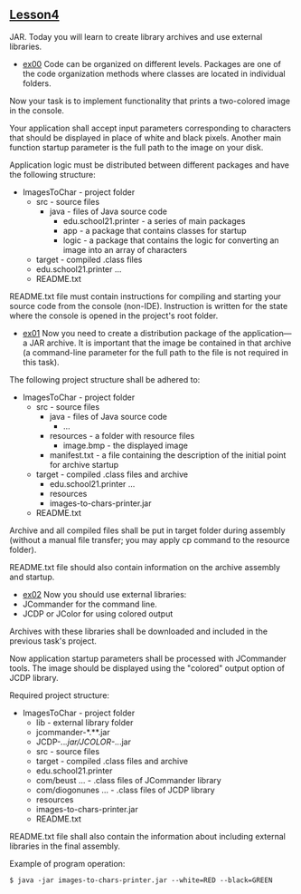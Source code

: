 ## [Lesson4](https://github.com/MaksimovSanan/JavaBootcamp/tree/main/lesson4)
JAR. Today you will learn to create library archives and use external libraries.

- [ex00](https://github.com/MaksimovSanan/JavaBootcamp/tree/main/lesson4/src/ex00) Code can be organized on different levels. Packages are one of the code organization methods where classes are located in individual folders.

Now your task is to implement functionality that prints a two-colored image in the console.

Your application shall accept input parameters corresponding to characters that should be displayed in place of white and black pixels. Another main function startup parameter is the full path to the image on your disk.


Application logic must be distributed between different packages and have the following structure:

- ImagesToChar - project folder
    - src - source files
        -	java - files of Java source code
             - edu.school21.printer - a series of main packages
            -	app - a package that contains classes for startup
            -	logic - a package that contains the logic for converting an image into an array of characters
    -	target - compiled .class files
    -	edu.school21.printer ...
    -	README.txt

README.txt file must contain instructions for compiling and starting your source code from the console (non-IDE). Instruction is written for the state where the console is opened in the project's root folder.

- [ex01](https://github.com/MaksimovSanan/JavaBootcamp/tree/main/lesson4/src/ex01) Now you need to create a distribution package of the application—a JAR archive. It is important that the image be contained in that archive (a command-line parameter for the full path to the file is not required in this task).

The following project structure shall be adhered to:

- ImagesToChar - project folder
    - src - source files
        - java - files of Java source code
            - ...
        -	resources - a folder with resource files
            - image.bmp - the displayed image
        - manifest.txt - a file containing the description of the initial point for archive startup
    - target - compiled .class files and archive
        - edu.school21.printer ...
        - resources
        - images-to-chars-printer.jar
    - README.txt

Archive and all compiled files shall be put in target folder during assembly (without a manual file transfer; you may apply cp command to the resource folder).

README.txt file should also contain information on the archive assembly and startup.

- [ex02](https://github.com/MaksimovSanan/JavaBootcamp/tree/main/lesson4/src/ex02) Now you should use external libraries:
- JCommander for the command line.
- JCDP or JColor for using colored output

Archives with these libraries shall be downloaded and included in the previous task's project.

Now application startup parameters shall be processed with JCommander tools. The image should be displayed using the "colored" output option of JCDP library.

Required project structure:
- ImagesToChar - project folder
    -	lib - external library folder
    -	jcommander-*.**.jar
    -	JCDP-*.*.*.jar/JCOLOR-*.*.*.jar
    -	src - source files
    -	target - compiled .class files and archive
    -	edu.school21.printer
    -	com/beust ... - .class files of JCommander library
    -	com/diogonunes ... - .class files of JCDP library
    -	resources
    -	images-to-chars-printer.jar
    -	README.txt

README.txt file shall also contain the information about including external libraries in the final assembly.

Example of program operation:

`$ java -jar images-to-chars-printer.jar --white=RED --black=GREEN`
